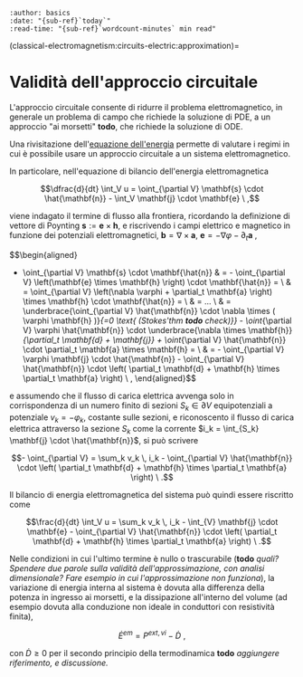```{article-info}
:author: basics
:date: "{sub-ref}`today`"
:read-time: "{sub-ref}`wordcount-minutes` min read"
```

(classical-electromagnetism:circuits-electric:approximation)=
# Validità dell'approccio circuitale

L'approccio circuitale consente di ridurre il problema elettromagnetico, in generale un problema di campo che richiede la soluzione di PDE, a un approccio "ai morsetti" **todo**, che richiede la soluzione di ODE.

Una rivisitazione dell'[equazione dell'energia](classical-electromagnetism:energy) permette di valutare i regimi in cui è possibile usare un approccio circuitale a un sistema elettromagnetico.

In particolare, nell'equazione di bilancio dell'energia elettromagnetica

$$\dfrac{d}{dt} \int_V u = \oint_{\partial V} \mathbf{s} \cdot \hat{\mathbf{n}} - \int_V \mathbf{j} \cdot \mathbf{e} \ ,$$

viene indagato il termine di flusso alla frontiera, ricordando la definizione di vettore di Poynting $\mathbf{s} := \mathbf{e} \times \mathbf{h}$, e riscrivendo i campi elettrico e magnetico in funzione dei potenziali elettromagnetici, $\mathbf{b} = \nabla \times \mathbf{a}$, $\mathbf{e} = - \nabla \varphi - \partial_t \mathbf{a} \ ,$

$$\begin{aligned}
  - \oint_{\partial V} \mathbf{s} \cdot \mathbf{\hat{n}}
  & = - \oint_{\partial V} \left(\mathbf{e} \times \mathbf{h} \right) \cdot \mathbf{\hat{n}} = \\
  & =   \oint_{\partial V} \left(\nabla \varphi + \partial_t \mathbf{a} \right) \times \mathbf{h}  \cdot \mathbf{\hat{n}} = \\
  & = ... \\
  & = \underbrace{\oint_{\partial V} \hat{\mathbf{n}} \cdot \nabla \times ( \varphi \mathbf{h} )}_{=0 \text{ (Stokes'thm **todo** check)}} - \oint_{\partial V} \varphi \hat{\mathbf{n}} \cdot \underbrace{\nabla \times \mathbf{h}}_{\partial_t \mathbf{d} + \mathbf{j}} + \oint_{\partial V} \hat{\mathbf{n}} \cdot \partial_t \mathbf{a} \times \mathbf{h} = \\
  & = - \oint_{\partial V} \varphi \mathbf{j} \cdot \hat{\mathbf{n}} - \oint_{\partial V} \hat{\mathbf{n}} \cdot \left( \partial_t \mathbf{d} + \mathbf{h} \times \partial_t \mathbf{a} \right) \ , 
\end{aligned}$$

e assumendo che il flusso di carica elettrica avvenga solo in corrispondenza di un numero finito di sezioni $S_k \in \partial V$ equipotenziali a potenziale $v_k = -\varphi_k$, costante sulle sezioni, e riconoscento il flusso di carica elettrica attraverso la sezione $S_k$ come la corrente $i_k = \int_{S_k} \mathbf{j} \cdot \hat{\mathbf{n}}$, si può scrivere

$$- \oint_{\partial V} = \sum_k v_k \, i_k - \oint_{\partial V} \hat{\mathbf{n}} \cdot \left( \partial_t \mathbf{d} + \mathbf{h} \times \partial_t \mathbf{a} \right) \ .$$

Il bilancio di energia elettromagnetica del sistema può quindi essere riscritto come

$$\frac{d}{dt} \int_V u = \sum_k v_k \, i_k - \int_{V} \mathbf{j} \cdot \mathbf{e} - \oint_{\partial V} \hat{\mathbf{n}} \cdot \left( \partial_t \mathbf{d} + \mathbf{h} \times \partial_t \mathbf{a} \right) \ .$$

Nelle condizioni in cui l'ultimo termine è nullo o trascurabile (**todo** *quali? Spendere due parole sulla validità dell'approssimazione, con analisi dimensionale? Fare esempio in cui l'approssimazione non funziona*), la variazione di energia interna al sistema è dovuta alla differenza della potenza in ingresso ai morsetti, e la dissipazione all'interno del volume (ad esempio dovuta alla conduzione non ideale in conduttori con resistività finita),

$$\dot{E}^{em} = P^{ext, vi} - \dot{D} \ ,$$

con $\dot{D} \ge 0$ per il secondo principio della termodinamica **todo** *aggiungere riferimento, e discussione.*


